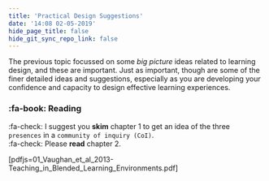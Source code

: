 ```yaml
---
title: 'Practical Design Suggestions'
date: '14:08 02-05-2019'
hide_page_title: false
hide_git_sync_repo_link: false
---
```


The previous topic focussed on some *big picture* ideas related to learning design, and these are important. Just as important, though are some of the finer detailed ideas and suggestions, especially as you are developing your confidence and capacity to design effective learning experiences.

### :fa-book: Reading

:fa-check: I suggest you **skim** chapter 1 to get an idea of the three `presences` in a `community of inquiry (CoI)`.<br>
:fa-check: Please **read** chapter 2.<br>

[pdfjs=01_Vaughan_et_al_2013-Teaching_in_Blended_Learning_Environments.pdf]
